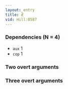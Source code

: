```yaml
---
layout: entry
title: རྗེ་
vid: Hill:0587
---
```

### Dependencies (N = 4)
* `aux` 1
* `cop` 1


### Two overt arguments


### Three overt arguments
